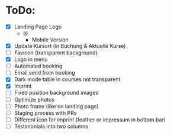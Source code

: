 # ToDo:

- [X] Landing Page Logo
  - [X] + Mobile Version
- [x] Update Kursort (in Buchung & Aktuelle Kurse)
- [ ] Favicon (transparent background)
- [X] Logo in menu
- [ ] Automated booking
- [ ] Email send from booking
- [X] Dark mode table in courses not transparent
- [x] Imprint
- [ ] Fixed position background images
- [ ] Optimize photos
- [ ] Photo frame (like on landing page)
- [ ] Staging process with PRs
- [ ] Different icon for imprint (feather or impressum in bottom bar)
- [ ] Testimonials into two columns
